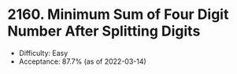 # 2160. Minimum Sum of Four Digit Number After Splitting Digits
- Difficulty: Easy
- Acceptance: 87.7% (as of 2022-03-14)
